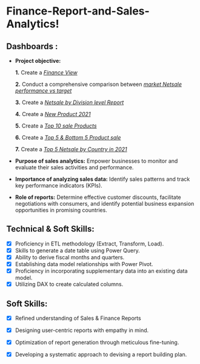 # Finance-Report-and-Sales-Analytics!

## Dashboards :


- **Project objective:** 

    **1.** Create a _[Finance View](https://github.com/Devesh252/Excel-Sales-Analytics/blob/main/Customer%20Netsales%20Performance.pdf)_ 

    **2.** Conduct a comprehensive comparison between _[market Netsale performance vs target](https://github.com/Devesh252/Excel-Sales-Analytics/blob/main/Market%20Netsale%20performance%20vs%20target.pdf)_

    **3.** Create a _[Netsale by Division level Report](https://github.com/Devesh252/Excel-Sales-Analytics/blob/main/Netsale%20by%20Division%20Level%20Report.pdf)_

    **4.** Create a _[New Product 2021](https://github.com/Devesh252/Excel-Sales-Analytics/blob/main/New%20Product%202021.pdf)_

    **5.** Create a _[Top 10 sale Products](https://github.com/Devesh252/Excel-Sales-Analytics/blob/main/Top%2010%20sale%20Products.pdf)_

    **6.** Create a _[Top 5 & Bottom 5 Product sale](https://github.com/Devesh252/Excel-Sales-Analytics/blob/main/Top%205%20%26%20Bottom%205%20Product%20sale.pdf)_

    **7.** Create a _[Top 5 Netsale by Country in 2021](https://github.com/Devesh252/Excel-Sales-Analytics/blob/main/Top%205%20Netsale%20by%20Country%20in%202021.pdf)_
    

- **Purpose of sales analytics:** Empower businesses to monitor and evaluate their sales activities and performance.

- **Importance of analyzing sales data:** Identify sales patterns and track key performance indicators (KPIs).

- **Role of reports:** Determine effective customer discounts, facilitate negotiations with consumers, and identify potential business expansion opportunities in promising countries.




## Technical & Soft Skills:
- [x]	Proficiency in ETL methodology (Extract, Transform, Load).
- [x]	Skills to generate a date table using Power Query.
- [x]	Ability to derive fiscal months and quarters.
- [x]	Establishing data model relationships with Power Pivot.
- [x]	Proficiency in incorporating supplementary data into an existing data model.
- [x]	Utilizing DAX to create calculated columns.

## Soft Skills:
- [x]	Refined understanding of Sales & Finance Reports
- [x]	Designing user-centric reports with empathy in mind.
- [x]	Optimization of report generation through meticulous fine-tuning.
- [x]	Developing a systematic approach to devising a report building plan.

